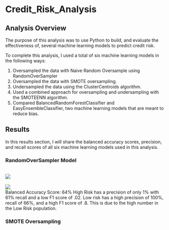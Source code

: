 # Credit_Risk_Analysis

## Analysis Overview
The purpose of this analysis was to use Python to build, and evaluate the effectiveness of, several machine learning models to predict credit risk.

To complete this analysis, I used a total of six machine learning models in the following ways:
1. Oversampled the data with Naive Random Oversample using RandomOverSampler 
2. Oversampled the data with SMOTE oversampling.
3. Undersampled the data using the ClusterCentroids algorithm.
4. Used a combined approach for oversampling and undersampling with the SMOTEENN algorithm.
5. Compared BalancedRandomForestClassifier and EasyEnsembleClassifier, two machine learning models that are meant to reduce bias.

## Results
In this results section, I will share the balanced accuracy scores, precision, and recall scores of all six machine learning models used in this analysis.

### RandomOverSampler Model
<br><img src="Screenshots/ROS_BAS"></img></br>
<br><img src="Screenshots/ROS_CRI"></img></br>
Balanced Accuracy Score: 64%
High Risk has a precision of only 1% with 61% recall and a low F1 score of .02.
Low risk has a high precision of 100%, recall of 66%, and a high F1 score of .8. This is due to the high number in the Low Risk population.

### SMOTE Oversampling